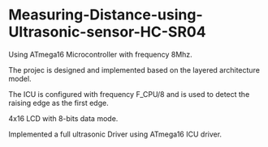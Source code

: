 # Measuring-Distance-using-Ultrasonic-sensor-HC-SR04

Using ATmega16 Microcontroller with frequency 8Mhz.

The projec is designed and implemented based on the layered architecture model.

The ICU is configured with frequency F_CPU/8 and is used to detect the raising 
edge as the first edge.

4x16 LCD with 8-bits data mode.

Implemented a full ultrasonic Driver using ATmega16 ICU driver.



